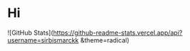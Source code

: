 # Hi

![GitHub Stats](https://github-readme-stats.vercel.app/api?username=sirbismarckk &theme=radical)
